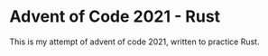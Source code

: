 # Advent of Code 2021 - Rust

This is my attempt of advent of code 2021, written to practice Rust. 
